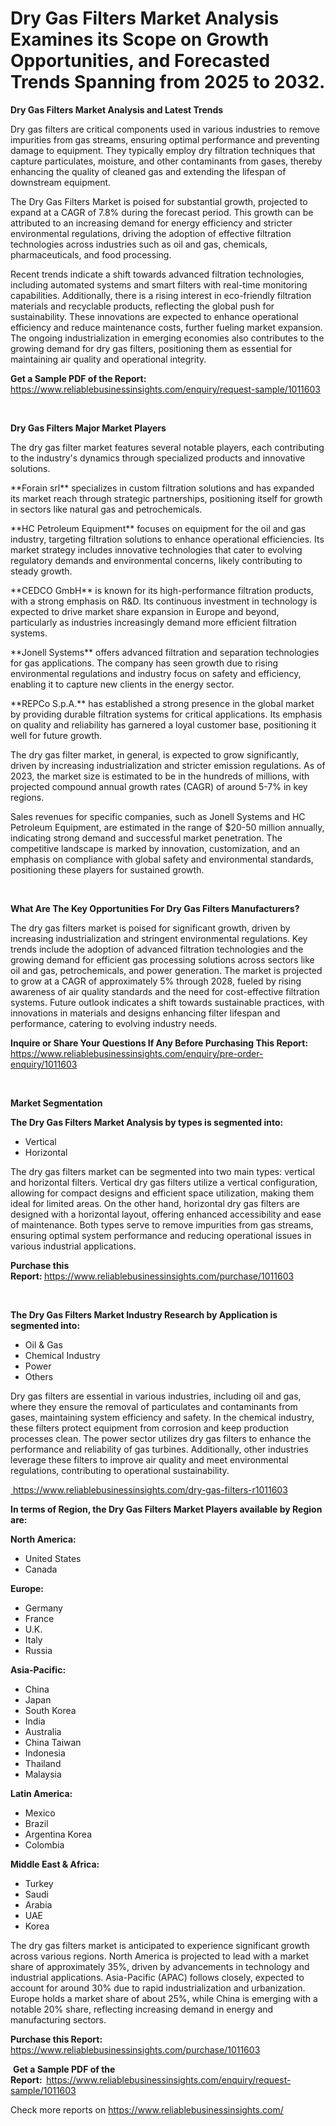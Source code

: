 <p><h1>Dry Gas Filters Market Analysis Examines its Scope on Growth Opportunities, and Forecasted Trends Spanning from 2025 to 2032.</h1></p><p><strong>Dry Gas Filters Market Analysis and Latest Trends</strong></p>
<p><p>Dry gas filters are critical components used in various industries to remove impurities from gas streams, ensuring optimal performance and preventing damage to equipment. They typically employ dry filtration techniques that capture particulates, moisture, and other contaminants from gases, thereby enhancing the quality of cleaned gas and extending the lifespan of downstream equipment.</p><p>The Dry Gas Filters Market is poised for substantial growth, projected to expand at a CAGR of 7.8% during the forecast period. This growth can be attributed to an increasing demand for energy efficiency and stricter environmental regulations, driving the adoption of effective filtration technologies across industries such as oil and gas, chemicals, pharmaceuticals, and food processing. </p><p>Recent trends indicate a shift towards advanced filtration technologies, including automated systems and smart filters with real-time monitoring capabilities. Additionally, there is a rising interest in eco-friendly filtration materials and recyclable products, reflecting the global push for sustainability. These innovations are expected to enhance operational efficiency and reduce maintenance costs, further fueling market expansion. The ongoing industrialization in emerging economies also contributes to the growing demand for dry gas filters, positioning them as essential for maintaining air quality and operational integrity.</p></p>
<p><strong>Get a Sample PDF of the Report:&nbsp;</strong> <a href="https://www.reliablebusinessinsights.com/enquiry/request-sample/1011603?utm_campaign=2252&utm_medium=2&utm_source=Github&utm_content=ia&utm_term=23022025&utm_id=dry-gas-filters">https://www.reliablebusinessinsights.com/enquiry/request-sample/1011603</a></p>
<p>&nbsp;</p>
<p><strong>Dry Gas Filters Major Market Players</strong></p>
<p><p>The dry gas filter market features several notable players, each contributing to the industry's dynamics through specialized products and innovative solutions. </p><p>**Forain srl** specializes in custom filtration solutions and has expanded its market reach through strategic partnerships, positioning itself for growth in sectors like natural gas and petrochemicals.</p><p>**HC Petroleum Equipment** focuses on equipment for the oil and gas industry, targeting filtration solutions to enhance operational efficiencies. Its market strategy includes innovative technologies that cater to evolving regulatory demands and environmental concerns, likely contributing to steady growth.</p><p>**CEDCO GmbH** is known for its high-performance filtration products, with a strong emphasis on R&D. Its continuous investment in technology is expected to drive market share expansion in Europe and beyond, particularly as industries increasingly demand more efficient filtration systems.</p><p>**Jonell Systems** offers advanced filtration and separation technologies for gas applications. The company has seen growth due to rising environmental regulations and industry focus on safety and efficiency, enabling it to capture new clients in the energy sector.</p><p>**REPCo S.p.A.** has established a strong presence in the global market by providing durable filtration systems for critical applications. Its emphasis on quality and reliability has garnered a loyal customer base, positioning it well for future growth.</p><p>The dry gas filter market, in general, is expected to grow significantly, driven by increasing industrialization and stricter emission regulations. As of 2023, the market size is estimated to be in the hundreds of millions, with projected compound annual growth rates (CAGR) of around 5-7% in key regions.</p><p>Sales revenues for specific companies, such as Jonell Systems and HC Petroleum Equipment, are estimated in the range of $20-50 million annually, indicating strong demand and successful market penetration. The competitive landscape is marked by innovation, customization, and an emphasis on compliance with global safety and environmental standards, positioning these players for sustained growth.</p></p>
<p>&nbsp;</p>
<p><strong>What Are The Key Opportunities For Dry Gas Filters Manufacturers?</strong></p>
<p><p>The dry gas filters market is poised for significant growth, driven by increasing industrialization and stringent environmental regulations. Key trends include the adoption of advanced filtration technologies and the growing demand for efficient gas processing solutions across sectors like oil and gas, petrochemicals, and power generation. The market is projected to grow at a CAGR of approximately 5% through 2028, fueled by rising awareness of air quality standards and the need for cost-effective filtration systems. Future outlook indicates a shift towards sustainable practices, with innovations in materials and designs enhancing filter lifespan and performance, catering to evolving industry needs.</p></p>
<p><strong>Inquire or Share Your Questions If Any Before Purchasing This Report:</strong> <a href="https://www.reliablebusinessinsights.com/enquiry/pre-order-enquiry/1011603?utm_campaign=2252&utm_medium=2&utm_source=Github&utm_content=ia&utm_term=23022025&utm_id=dry-gas-filters">https://www.reliablebusinessinsights.com/enquiry/pre-order-enquiry/1011603</a></p>
<p>&nbsp;</p>
<p><strong>Market Segmentation</strong></p>
<p><strong>The Dry Gas Filters Market Analysis by types is segmented into:</strong></p>
<p><ul><li>Vertical</li><li>Horizontal</li></ul></p>
<p><p>The dry gas filters market can be segmented into two main types: vertical and horizontal filters. Vertical dry gas filters utilize a vertical configuration, allowing for compact designs and efficient space utilization, making them ideal for limited areas. On the other hand, horizontal dry gas filters are designed with a horizontal layout, offering enhanced accessibility and ease of maintenance. Both types serve to remove impurities from gas streams, ensuring optimal system performance and reducing operational issues in various industrial applications.</p></p>
<p><strong>Purchase this Report:&nbsp;</strong><a href="https://www.reliablebusinessinsights.com/purchase/1011603?utm_campaign=2252&utm_medium=2&utm_source=Github&utm_content=ia&utm_term=23022025&utm_id=dry-gas-filters">https://www.reliablebusinessinsights.com/purchase/1011603</a></p>
<p>&nbsp;</p>
<p><strong>The Dry Gas Filters Market Industry Research by Application is segmented into:</strong></p>
<p><ul><li>Oil & Gas</li><li>Chemical Industry</li><li>Power</li><li>Others</li></ul></p>
<p><p>Dry gas filters are essential in various industries, including oil and gas, where they ensure the removal of particulates and contaminants from gases, maintaining system efficiency and safety. In the chemical industry, these filters protect equipment from corrosion and keep production processes clean. The power sector utilizes dry gas filters to enhance the performance and reliability of gas turbines. Additionally, other industries leverage these filters to improve air quality and meet environmental regulations, contributing to operational sustainability.</p></p>
<p><a href="https://www.reliablebusinessinsights.com/dry-gas-filters-r1011603?utm_campaign=2252&utm_medium=2&utm_source=Github&utm_content=ia&utm_term=23022025&utm_id=dry-gas-filters">&nbsp;https://www.reliablebusinessinsights.com/dry-gas-filters-r1011603</a></p>
<p><strong>In terms of Region, the Dry Gas Filters Market Players available by Region are:</strong></p>
<p>
    <p> <strong> North America: </strong>
        <ul>
            <li>United States</li>
            <li>Canada</li>
        </ul>
        </p> 
    <p> <strong> Europe: </strong>
        <ul>
            <li>Germany</li>
            <li>France</li>
            <li>U.K.</li>
            <li>Italy</li>
            <li>Russia</li>
        </ul>
        </p> 
    <p> <strong> Asia-Pacific: </strong>
        <ul>
            <li>China</li>
            <li>Japan</li>
            <li>South Korea</li>
            <li>India</li>
            <li>Australia</li>
            <li>China Taiwan</li>
            <li>Indonesia</li>
            <li>Thailand</li>
            <li>Malaysia</li>
        </ul>
        </p> 
    <p> <strong> Latin America: </strong>
        <ul>
            <li>Mexico</li>
            <li>Brazil</li>
            <li>Argentina Korea</li>
            <li>Colombia</li>
        </ul>
        </p> 
    <p> <strong> Middle East & Africa: </strong>
        <ul>
            <li>Turkey</li>
            <li>Saudi</li>
            <li>Arabia</li>
            <li>UAE</li>
            <li>Korea</li>
        </ul>
    </p>
    </p>
<p><p>The dry gas filters market is anticipated to experience significant growth across various regions. North America is projected to lead with a market share of approximately 35%, driven by advancements in technology and industrial applications. Asia-Pacific (APAC) follows closely, expected to account for around 30% due to rapid industrialization and urbanization. Europe holds a market share of about 25%, while China is emerging with a notable 20% share, reflecting increasing demand in energy and manufacturing sectors.</p></p>
<p><strong>Purchase this Report: </strong><a href="https://www.reliablebusinessinsights.com/purchase/1011603?utm_campaign=2252&utm_medium=2&utm_source=Github&utm_content=ia&utm_term=23022025&utm_id=dry-gas-filters">https://www.reliablebusinessinsights.com/purchase/1011603</a></p>
<p>&nbsp;<strong>Get a Sample PDF of the Report:&nbsp;&nbsp;</strong><a href="https://www.reliablebusinessinsights.com/enquiry/request-sample/1011603?utm_campaign=2252&utm_medium=2&utm_source=Github&utm_content=ia&utm_term=23022025&utm_id=dry-gas-filters">https://www.reliablebusinessinsights.com/enquiry/request-sample/1011603</a></p>
<p><strong></strong></p>
<p>Check more reports on <a href="https://www.reliablebusinessinsights.com/?utm_campaign=2252&utm_medium=2&utm_source=Github&utm_content=ia&utm_term=23022025&utm_id=dry-gas-filters">https://www.reliablebusinessinsights.com/</a></p>